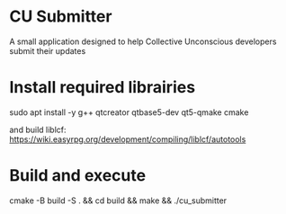 # CU Submitter
A small application designed to help Collective Unconscious developers submit their updates

# Install required librairies
sudo apt install -y g++ qtcreator qtbase5-dev qt5-qmake cmake

and build liblcf: https://wiki.easyrpg.org/development/compiling/liblcf/autotools

# Build and execute
cmake -B build -S . &&
cd build &&
make &&
./cu_submitter
